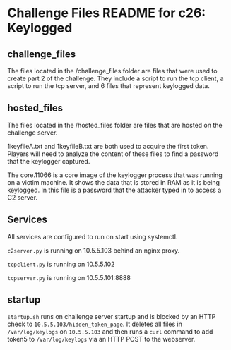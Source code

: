 # Challenge Files README for c26: Keylogged

## challenge_files
The files located in the /challenge_files folder are files that were used to create part 2 of the challenge. They include a script to run the tcp client, a script to run the tcp server, and 6 files that represent keylogged data. 

## hosted_files
The files located in the /hosted_files folder are files that are hosted on the challenge server. 

1keyfileA.txt and 1keyfileB.txt are both used to acquire the first token. Players will need to analyze the content of these files to find a password that the keylogger captured.

The core.11066 is a core image of the keylogger process that was running on a victim machine. It shows the data that is stored in RAM as it is being keylogged. In this file is a password that the attacker typed in to access a C2 server. 

## Services

All services are configured to run on start using systemctl. 

`c2server.py` is running on 10.5.5.103 behind an nginx proxy.

`tcpclient.py` is running on 10.5.5.102

`tcpserver.py` is running on 10.5.5.101:8888

## startup

`startup.sh` runs on challenge server startup and is blocked by an HTTP check to `10.5.5.103/hidden_token_page`. It deletes all files in `/var/log/keylogs` on `10.5.5.103` and then runs a `curl` command to add token5 to `/var/log/keylogs` via an HTTP POST to the webserver. 

